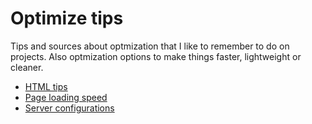 # Optimize tips

Tips and sources about optmization that I like to remember to do on projects. Also optmization options to make things faster, lightweight or cleaner.

- [HTML tips](html-tips)
- [Page loading speed](page-load-speed)
- [Server configurations](server-things)